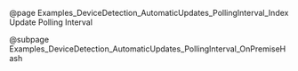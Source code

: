 @page Examples_DeviceDetection_AutomaticUpdates_PollingInterval_Index Update Polling Interval

@subpage Examples_DeviceDetection_AutomaticUpdates_PollingInterval_OnPremiseHash